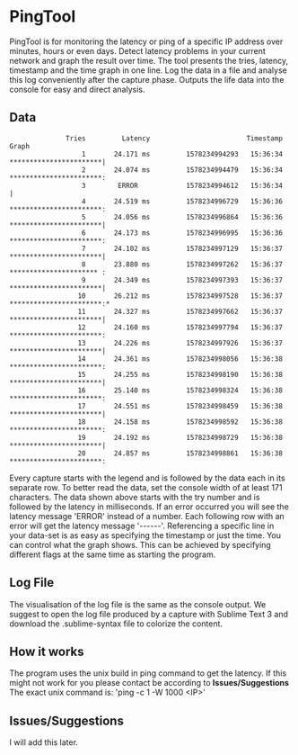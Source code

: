 # PingTool

PingTool is for monitoring the latency or ping of a specific IP address over minutes, hours or even days.
Detect latency problems in your current network and graph the result over time.
The tool presents the tries, latency, timestamp and the time graph in one line.
Log the data in a file and analyse this log conveniently after the capture phase.
Outputs the life data into the console for easy and direct analysis.

## Data

```
              Tries         Latency                        Timestamp   Graph
                  1       24.171 ms         1578234994293   15:36:34   ***********************|
                  2       24.074 ms         1578234994479   15:36:34   ***********************:
                  3        ERROR            1578234994612   15:36:34                          |
                  4       24.519 ms         1578234996729   15:36:36   ***********************:
                  5       24.056 ms         1578234996864   15:36:36   ***********************|
                  6       24.173 ms         1578234996995   15:36:36   ***********************:
                  7       24.102 ms         1578234997129   15:36:37   ***********************|
                  8       23.880 ms         1578234997262   15:36:37   ********************** :
                  9       24.349 ms         1578234997393   15:36:37   ***********************|
                 10       26.212 ms         1578234997528   15:36:37   ***********************:*
                 11       24.327 ms         1578234997662   15:36:37   ***********************|
                 12       24.160 ms         1578234997794   15:36:37   ***********************:
                 13       24.226 ms         1578234997926   15:36:37   ***********************|
                 14       24.361 ms         1578234998056   15:36:38   ***********************:
                 15       24.255 ms         1578234998190   15:36:38   ***********************|
                 16       25.140 ms         1578234998324   15:36:38   ***********************:
                 17       24.551 ms         1578234998459   15:36:38   ***********************|
                 18       24.158 ms         1578234998592   15:36:38   ***********************:
                 19       24.192 ms         1578234998729   15:36:38   ***********************|
                 20       24.857 ms         1578234998861   15:36:38   ***********************:
```

Every capture starts with the legend and is followed by the data each in its separate row.
To better read the data, set the console width of at least 171 characters.
The data shown above starts with the try number and is followed by the latency in milliseconds.
If an error occurred you will see the latency message 'ERROR' instead of a number.
Each following row with an error will get the latency message '------'.
Referencing a specific line in your data-set is as easy as specifying the timestamp or just the time. 
You can control what the graph shows.
This can be achieved by specifying different flags at the same time as starting the program.

## Log File

The visualisation of the log file is the same as the console output.
We suggest to open the log file produced by a capture with Sublime Text 3 and download the .sublime-syntax file to colorize the content.
<Log File Photo>

## How it works

The program uses the unix build in ping command to get the latency.
If this might not work for you please contact be according to **Issues/Suggestions**
The exact unix command is: 'ping -c 1 -W 1000 \<IP\>'

## Issues/Suggestions

I will add this later.